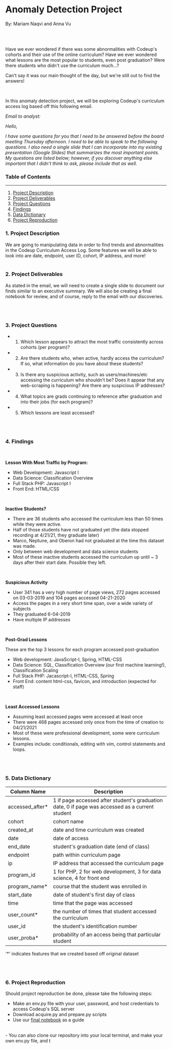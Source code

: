 # Anomaly Detection Project
By: Mariam Naqvi and Anna Vu

<br>
<br>

Have we ever wondered if there was some abnormalities with Codeup's cohorts and their use of the online curriculum? 
Have we ever wondered what lessons are the most popular to students, even post graduation?
Were there students who didn't use the curriculum much...?

Can't say it was our main thought of the day, but we're still out to find the answers! 

<br>

In this anomaly detection project, we will be exploring Codeup's curriculum access log based off this following email.
<br>


*Email to analyst:*


*Hello,*


*I have some questions for you that I need to be answered before the board meeting Thursday afternoon. I need to be able to speak to the following questions. I also need a single slide that I can incorporate into my existing presentation (Google Slides) that summarizes the most important points. My questions are listed below; however, if you discover anything else important that I didn’t think to ask, please include that as well.*

### Table of Contents
--- 

1.   [Project Description          ](#1-project-description)
2.   [Project Deliverables         ](#2-project-deliverables)
3.   [Project Questions            ](#3-project-questions)
4.   [Findings                     ](#4-findings)
5.   [Data Dictionary              ](#5-data-dictionary)
6.   [Project Reproduction         ](#6-project-reproduction)


### 1. Project Description

We are going to manipulating data in order to find trends and abnormalities in the Codeup Curriculum Access Log. 
Some features we will be able to look into are date, endpoint, user ID, cohort, IP address, and more!
<br>
<br>

### 2. Project Deliverables

As stated in the email, we will need to create a single slide to document our finds similar to an executive summary. We will also be creating a final notebook for review, and of course, reply to the email with our discoveries. 

<br>
<br>

### 3. Project Questions
 - 1. Which lesson appears to attract the most traffic consistently across cohorts (per program)?
 - 2. Are there students who, when active, hardly access the curriculum? If so, what information do you have about these students?
 - 3. Is there any suspicious activity, such as users/machines/etc accessing the curriculum who shouldn’t be? Does it appear that any web-scraping is happening? Are there any suspicious IP addresses?
 - 4. What topics are grads continuing to reference after graduation and into their jobs (for each program)?
 - 5. Which lessons are least accessed?
 
<br>
<br>

### 4. Findings

<br>

**Lesson With Most Traffic by Program:**
- Web Development: Javascript I
- Data Science: Classification Overview 
- Full Stack PHP: Javascript I
- Front End: HTML/CSS 
<br>

**Inactive Students?**
- There are 36 students who accessed the curriculum less than 50 times while they were active. 
- Half of those students have not graduated yet (the data stopped recording at 4/21/21, they graduate later)
- Marco, Neptune, and Oberon had not graduated at the time this dataset was made.
- Only between web development and data science students
- Most of these inactive students accessed the curriculum up until ~ 3 days after their start date. Possible they left.
<br>

**Suspicious Activity**
- User 341 has a very high number of page views, 272 pages accessed on 03-03-2019 and 104 pages accessed 04-21-2020
- Access the pages in a very short time span, over a wide variety of subjects
- They graduated 6-04-2019
- Have multiple IP addresses
<br>


**Post-Grad Lessons**

These are the top 3 lessons for each program accessed post-graduation
- Web development: JavaScript-I, Spring, HTML-CSS
- Data Science: SQL, Classification Overview (our first machine learning!), Classification Scaling
- Full Stack PHP: Jacascript-I, HTML-CSS, Spring
- Front End: content html-css, favicon, and introduction (expected for staff)
<br>

**Least Accessed Lessons**
- Assuming least accessed pages were accessed at least once
- There were 468 pages accessed only once from the time of creation to 04/21/2021
- Most of these were professional development, some were curriculum lessons.
- Examples include: conditionals, editing with vim, control statements and loops.

<br>
<br>

 

### 5. Data Dictionary
| Column Name    | Description                                                                                     |
|----------------|-------------------------------------------------------------------------------------------------|
| accessed_after*| 1 if page accessed after student's graduation date, 0 if page was accessed as a current student |
| cohort         | cohort name                                                                                     |
| created_at     | date and time curriculum was created                                                            |
| date           | date of access                                                                                  |
| end_date       | student's graduation date (end of class)                                                        |
| endpoint       | path within curriculum page                                                                     |
| ip             | IP address that accessed the curriculum page                                                    |
| program_id     | 1 for PHP, 2 for web development, 3 for data science, 4 for front end                           |
| program_name*  | course that the student was enrolled in                                                         |
| start_date     | date of student's first day of class                                                            |
| time           | time that the page was accessed                                                                 |
| user_count*    | the number of times that student accessed the curriculum                                        |
| user_id        | the student's identification number                                                             |
| user_proba*    | probability of an access being that particular student                                          |

'*' indicates features that we created based off original dataset

<br>
<br>

### 6. Project Reproduction

Should project reproduction be done, please take the following steps:
 - Make an env.py file with your user, password, and host credentials to access Codeup's SQL server
 - Download acquire.py and prepare.py scripts 
 - Use our [final notebook](https://github.com/naqvi-and-vu/anomaly-detection-project/blob/main/final_notebook.ipynb) as a guide
 
 <br>
 - You can also clone our repository into your local terminal, and make your own env.py file, and t